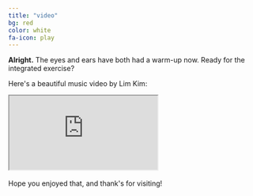 ```yaml
---
title: "video"
bg: red
color: white
fa-icon: play
---
```


**Alright.** The eyes and ears have both had a warm-up now. Ready for the integrated exercise?

Here's a beautiful music video by Lim Kim:

<div class="icontain-video">
	<iframe src="https://www.youtube.com/embed/CXPADwU05OQ" allowfullscreen></iframe>
</div>

<br>
Hope you enjoyed that, and thank's for visiting!
